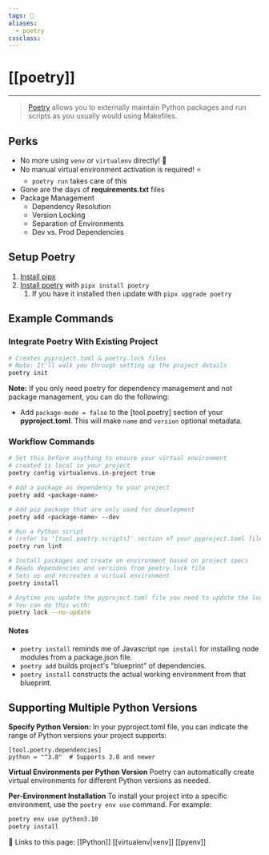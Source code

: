 ```yaml
---
tags: 💽
aliases: 
  - poetry
cssclass:
---
```


# [[poetry]]

---

> [Poetry](https://python-poetry.org/docs/basic-usage/) allows you to externally maintain Python packages and run scripts as you usually would using Makefiles. 

## Perks

- No more using `venv` or `virtualenv` directly! 🎉
- No manual virtual environment activation is required! ⭐
	- `poetry run` takes care of this
- Gone are the days of **requirements.txt** files
- Package Management
	- Dependency Resolution
	- Version Locking
	- Separation of Environments
	- Dev vs. Prod Dependencies

## Setup Poetry

1. [Install pipx](https://pipx.pypa.io/stable/#on-macos:~:text=the%20limitations%20there.-,On%20macOS,-brew%20install%20pipx)
2. [Install poetry](https://python-poetry.org/docs/) with `pipx install poetry`
	1. If you have it installed then update with `pipx upgrade poetry`

## Example Commands

### Integrate Poetry With Existing Project

```zsh
# Creates pyproject.toml & poetry.lock files
# Note: It'll walk you through setting up the project details
poetry init
```

**Note:** If you only need poetry for dependency management and not package management, you can do the following:
- Add `package-mode = false` to the [tool.poetry] section of your **pyproject.toml**. This will make `name` and `version` optional metadata.

### Workflow Commands

```bash
# Set this before anything to ensure your virtual environment 
# created is local in your project
poetry config virtualenvs.in-project true

# Add a package as dependency to your project
poetry add <package-name>

# Add pip package that are only used for development
poetry add <package-name> --dev

# Run a Python script
# (refer to '[tool.poetry.scripts]' section of your pyproject.toml file for specific functions)
poetry run lint

# Install packages and create an environment based on project specs
# Reads dependencies and versions from poetry.lock file
# Sets up and recreates a virtual environment
poetry install 

# Anytime you update the pyproject.toml file you need to update the lock file
# You can do this with:
poetry lock --no-update
```

#### Notes

- `poetry install` reminds me of Javascript `npm install` for installing node modules from a package.json file.
- `poetry add` builds project's "blueprint" of dependencies.
- `poetry install` constructs the actual working environment from that blueprint.

## Supporting Multiple Python Versions

**Specify Python Version:**
In your pyproject.toml file, you can indicate the range of Python versions your project supports:
```
[tool.poetry.dependencies]
python = "^3.8"  # Supports 3.8 and newer
```

**Virtual Environments per Python Version**
Poetry can automatically create virtual environments for different Python versions as needed. 

**Per-Environment Installation**
To install your project into a specific environment, use the `poetry env use` command. For example:
```bash
poetry env use python3.10
poetry install
```



🔗 Links to this page:
[[Python]]
[[virtualenv|venv]]
[[pyenv]]